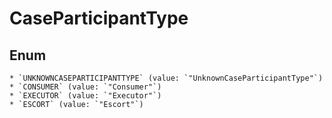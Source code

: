 # CaseParticipantType

## Enum

    * `UNKNOWNCASEPARTICIPANTTYPE` (value: `"UnknownCaseParticipantType"`)
    * `CONSUMER` (value: `"Consumer"`)
    * `EXECUTOR` (value: `"Executor"`)
    * `ESCORT` (value: `"Escort"`)
